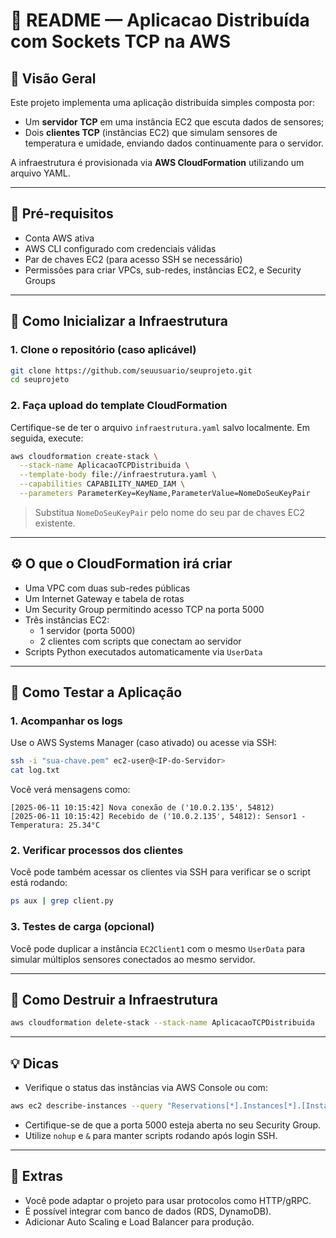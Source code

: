 # 📘 README — Aplicacao Distribuída com Sockets TCP na AWS

## 📌 Visão Geral

Este projeto implementa uma aplicação distribuída simples composta por:

- Um **servidor TCP** em uma instância EC2 que escuta dados de sensores;
- Dois **clientes TCP** (instâncias EC2) que simulam sensores de temperatura e umidade, enviando dados continuamente para o servidor.

A infraestrutura é provisionada via **AWS CloudFormation** utilizando um arquivo YAML.

---

## 🚀 Pré-requisitos

- Conta AWS ativa
- AWS CLI configurado com credenciais válidas
- Par de chaves EC2 (para acesso SSH se necessário)
- Permissões para criar VPCs, sub-redes, instâncias EC2, e Security Groups

---

## 💠 Como Inicializar a Infraestrutura

### 1. Clone o repositório (caso aplicável)

```bash
git clone https://github.com/seuusuario/seuprojeto.git
cd seuprojeto
```

### 2. Faça upload do template CloudFormation

Certifique-se de ter o arquivo `infraestrutura.yaml` salvo localmente. Em seguida, execute:

```bash
aws cloudformation create-stack \
  --stack-name AplicacaoTCPDistribuida \
  --template-body file://infraestrutura.yaml \
  --capabilities CAPABILITY_NAMED_IAM \
  --parameters ParameterKey=KeyName,ParameterValue=NomeDoSeuKeyPair
```

> Substitua `NomeDoSeuKeyPair` pelo nome do seu par de chaves EC2 existente.

---

## ⚙️ O que o CloudFormation irá criar

- Uma VPC com duas sub-redes públicas
- Um Internet Gateway e tabela de rotas
- Um Security Group permitindo acesso TCP na porta 5000
- Três instâncias EC2:
  - 1 servidor (porta 5000)
  - 2 clientes com scripts que conectam ao servidor
- Scripts Python executados automaticamente via `UserData`

---

## 🥺 Como Testar a Aplicação

### 1. Acompanhar os logs

Use o AWS Systems Manager (caso ativado) ou acesse via SSH:

```bash
ssh -i "sua-chave.pem" ec2-user@<IP-do-Servidor>
cat log.txt
```

Você verá mensagens como:

```
[2025-06-11 10:15:42] Nova conexão de ('10.0.2.135', 54812)
[2025-06-11 10:15:42] Recebido de ('10.0.2.135', 54812): Sensor1 - Temperatura: 25.34°C
```

### 2. Verificar processos dos clientes

Você pode também acessar os clientes via SSH para verificar se o script está rodando:

```bash
ps aux | grep client.py
```

### 3. Testes de carga (opcional)

Você pode duplicar a instância `EC2Client1` com o mesmo `UserData` para simular múltiplos sensores conectados ao mesmo servidor.

---

## 🚩 Como Destruir a Infraestrutura

```bash
aws cloudformation delete-stack --stack-name AplicacaoTCPDistribuida
```

---

## 💡 Dicas

- Verifique o status das instâncias via AWS Console ou com:

```bash
aws ec2 describe-instances --query "Reservations[*].Instances[*].[InstanceId,State.Name,PublicIpAddress]" --output table
```

- Certifique-se de que a porta 5000 esteja aberta no seu Security Group.
- Utilize `nohup` e `&` para manter scripts rodando após login SSH.

---

## 📌 Extras

- Você pode adaptar o projeto para usar protocolos como HTTP/gRPC.
- É possível integrar com banco de dados (RDS, DynamoDB).
- Adicionar Auto Scaling e Load Balancer para produção.

